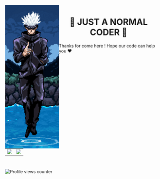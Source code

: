 <img src="https://github.com/zyZuZyz/zyZuZyz/blob/main/Untitled.png" align="left"/>  
<div align="center" valign="top" width="33%">  
<h1> 🤞 JUST A NORMAL CODER 🤞 </h1>
</div>

<p>
  Thanks for come here ! Hope our code can help you ♥️
</p>
  
<br/>

<table>
  <tr>
    <td valign="top" width="50%">
      <img src="https://github-readme-stats.vercel.app/api?username=zyZuZyz&show_icons=true&count_private=true&hide_border=true" align="left" style="width: 90%" />
    </td>
    <td valign="top" width="50%">
      <img src="https://github-readme-stats.vercel.app/api/top-langs/?username=zyZuZyz&hide_border=true&layout=compact" align="left" style="width: 90%" />
    </td>
  </tr>
</table>  

<br/>

![Profile views counter](https://komarev.com/ghpvc/?username=zyZuZyz&&style=flat-square)  


